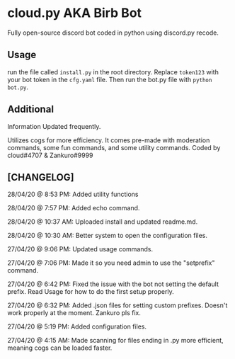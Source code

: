 # cloud.py AKA Birb Bot

Fully open-source discord bot coded in python using discord.py recode.

## Usage

run the file called `install.py` in the root directory. Replace `token123` with your bot token in the `cfg.yaml` file.
Then run the bot.py file with `python bot.py`.
## Additional

Information Updated frequently.

Utilizes cogs for more efficiency.
It comes pre-made with moderation commands, some fun commands, and some utility commands.
Coded by cloud#4707 & Zankuro#9999

## [CHANGELOG]


28/04/20 @ 8:53 PM: Added utility functions 


28/04/20 @ 7:57 PM: Added echo command.


28/04/20 @ 10:37 AM: Uploaded install and updated readme.md.


28/04/20 @ 10:30 AM: Better system to open the configuration files.


27/04/20 @ 9:06 PM: Updated usage commands.


27/04/20 @ 7:06 PM: Made it so you need admin to use the "setprefix" command.


27/04/20 @ 6:42 PM: Fixed the issue with the bot not setting the default prefix. Read Usage for how to do the first setup properly.


27/04/20 @ 6:32 PM: Added .json files for setting custom prefixes. Doesn't work properly at the moment. Zankuro pls fix.


27/04/20 @ 5:19 PM: Added configuration files.  


27/04/20 @ 4:15 AM: Made scanning for files ending in .py more efficient, meaning cogs can be loaded faster.
